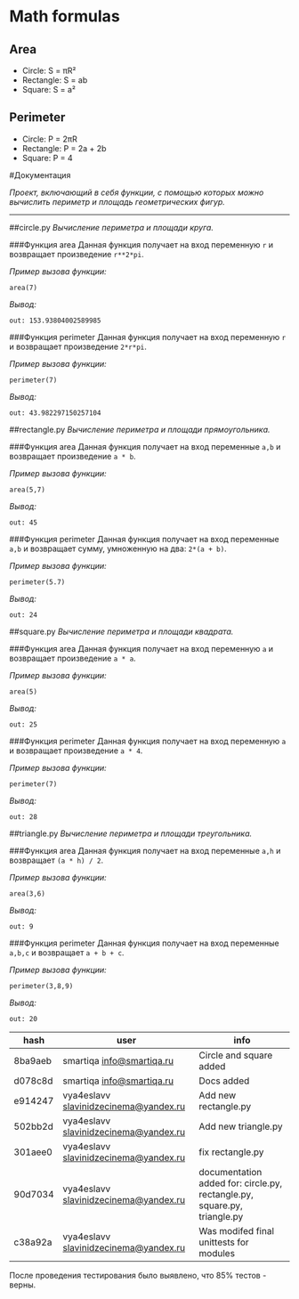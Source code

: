 # Math formulas
## Area 
- Circle: S = πR²
- Rectangle: S = ab
- Square: S = a²

## Perimeter
- Circle: P = 2πR
- Rectangle: P = 2a + 2b
- Square: P = 4

#Документация

*Проект, включающий в себя функции, с помощью которых можно вычислить периметр и площадь геометрических фигур.*

---

##circle.py
*Вычисление периметра и площади круга.*

###Функция area
Данная функция получает на вход переменную `r` и возвращает произведение `r**2*pi`.

*Пример вызова функции:*
``` Py
area(7)
```
*Вывод:*
``` 
out: 153.93804002589985
```

###Функция perimeter
Данная функция получает на вход переменную `r` и возвращает произведение `2*r*pi`.

*Пример вызова функции:*
``` Py
perimeter(7)
```
*Вывод:*
``` 
out: 43.982297150257104
```

##rectangle.py
*Вычисление периметра и площади прямоугольника.*

###Функция area
Данная функция получает на вход переменные `a,b` и возвращает произведение `a * b`.

*Пример вызова функции:*
``` Py
area(5,7)
```
*Вывод:*
``` 
out: 45
```

###Функция perimeter
Данная функция получает на вход переменные `a,b` и возвращает сумму, умноженную на два: `2*(a + b)`.

*Пример вызова функции:*
``` Py
perimeter(5.7)
```
*Вывод:*
``` 
out: 24
```

##square.py
*Вычисление периметра и площади квадрата.*

###Функция area
Данная функция получает на вход переменную `a` и возвращает произведение `a * a`.

*Пример вызова функции:*
``` Py
area(5)
```
*Вывод:*
``` 
out: 25 
```

###Функция perimeter
Данная функция получает на вход переменную `a` и возвращает произведение `a * 4`.

*Пример вызова функции:*
``` Py
perimeter(7)
```
*Вывод:*
``` 
out: 28
```

##triangle.py
*Вычисление периметра и площади треугольника.*

###Функция area
Данная функция получает на вход переменные `a,h` и возвращает `(a * h) / 2`.

*Пример вызова функции:*
``` Py
area(3,6)
```
*Вывод:*
``` 
out: 9
```

###Функция perimeter
Данная функция получает на вход переменные `a,b,c` и возвращает  `a + b + c`.

*Пример вызова функции:*
``` Py
perimeter(3,8,9)
```
*Вывод:*
``` 
out: 20
```

| hash    | user                                    | info                                                                     |
|---------|-----------------------------------------|--------------------------------------------------------------------------|
| 8ba9aeb | smartiqa <info@smartiqa.ru>             | Circle and square added                                                  |
| d078c8d | smartiqa <info@smartiqa.ru>             | Docs added                                                               |
| e914247 | vya4eslavv <slavinidzecinema@yandex.ru> | Add new rectangle.py                                                     |
| 502bb2d | vya4eslavv <slavinidzecinema@yandex.ru> | Add new triangle.py                                                      |
| 301aee0 | vya4eslavv <slavinidzecinema@yandex.ru> | fix rectangle.py                                                         |
| 90d7034 | vya4eslavv <slavinidzecinema@yandex.ru> | documentation added for: circle.py, rectangle.py, square.py, triangle.py |
| c38a92a | vya4eslavv <slavinidzecinema@yandex.ru> | Was modifed final unittests for modules |


После проведения тестирования было выявлено, что 85% тестов - верны.